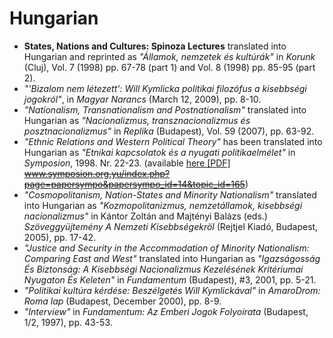 # Hungarian

- **States, Nations and Cultures: Spinoza Lectures** translated into Hungarian and reprinted as _"Államok, nemzetek és kultúrák"_ in _Korunk_ (Cluj), Vol. 7 (1998) pp. 67-78 (part 1) and Vol. 8 (1998) pp. 85-95 (part 2).
- _"'Bizalom nem létezett': Will Kymlicka politikai filozófus a kisebbségi jogokról"_, in _Magyar Narancs_ (March 12, 2009), pp. 8-10.
- _"Nationalism, Transnationalism and Postnationalism"_ translated into Hungarian as _"Nacionalizmus, transznacionalizmus és posztnacionalizmus"_ in _Replika_ (Budapest), Vol. 59 (2007), pp. 63-92.
- _"Ethnic Relations and Western Political Theory"_ has been translated into Hungarian as _"Etnikai kapcsolatok és a nyugati politikaelmélet"_ in _Symposion_, 1998\. Nr. 22-23\. (available [here [PDF]](http://www.willkymlicka.ca/contents/docs/articles/Etnikai%20kapcsolatok%20és%20a%20nyugati%20politikaelmélet.pdf) ~~www.symposion.org.yu/index.php?page=papersympo&papersympo_id=14&topic_id=165~~)
- _"Cosmopolitanism, Nation-States and Minority Nationalism"_ translated into Hungarian as _"Kozmopolitanizmus, nemzetállamok, kisebbségi nacionalizmus"_ in Kántor Zoltán and Majtényi Balázs (eds.) _Szöveggyüjtemény A Nemzeti Kisebbségekröl_ (Rejtjel Kiadó, Budapest, 2005), pp. 17-42.
- _"Justice and Security in the Accommodation of Minority Nationalism: Comparing East and West"_ translated into Hungarian as _"Igazságosság És Biztonság: A Kisebbségi Nacionalizmus Kezelésének Kritériumai Nyugaton És Keleten"_ in _Fundamentum_ (Budapest), #3, 2001, pp. 5-21.
- _"Politikai kultúra kérdése: Beszélgetés Will Kymlickával"_ in _AmaroDrom: Roma lap_ (Budapest, December 2000), pp. 8-9.
- _"Interview"_ in _Fundamentum: Az Emberi Jogok Folyoirata_ (Budapest, 1/2, 1997), pp. 43-53.
